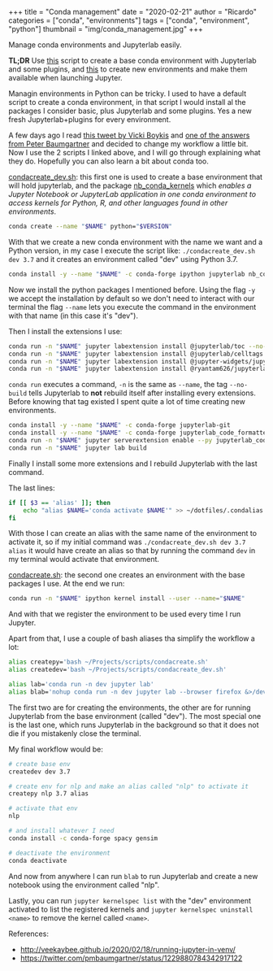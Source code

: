+++
title = "Conda management"
date = "2020-02-21"
author = "Ricardo"
categories = ["conda", "environments"]
tags = ["conda", "environment", "python"]
thumbnail = "img/conda_management.jpg"
+++


Manage conda environments and Jupyterlab easily.
<!--more-->

**TL;DR** Use [this](https://github.com/polyrand/scripts/blob/master/condacreate_dev.sh) script to create a base conda environment with Jupyterlab and some plugins, and [this](https://github.com/polyrand/scripts/blob/master/condacreate.sh) to create new environments and make them available when launching Jupyter.

Managin environments in Python can be tricky. I used to have a default script to create a conda environment, in that script I would install al the packages I consider basic, plus Jupyterlab and some plugins. Yes a new fresh Jupyterlab+plugins for every environment.

A few days ago I read [this tweet by Vicki Boykis](https://twitter.com/vboykis/status/1229813718776786944) and [one of the answers from Peter Baumgartner](https://twitter.com/pmbaumgartner/status/1229880784342917122) and decided to change my workflow a little bit. Now I use the 2 scripts I linked above, and I will go through explaining what they do. Hopefully you can also learn a bit about conda too.

[condacreate_dev.sh](https://github.com/polyrand/scripts/blob/master/condacreate_dev.sh): this first one is used to create a base environment that will hold jupyterlab, and the package [nb_conda_kernels](https://github.com/Anaconda-Platform/nb_conda_kernels) which *enables a Jupyter Notebook or JupyterLab application in one conda environment to access kernels for Python, R, and other languages found in other environments*.

```bash
conda create --name "$NAME" python="$VERSION"
```

With that we create a new conda environment with the name we want and a Python version, in my case I execute the script like: `./condacreate_dev.sh dev 3.7` and it creates an environment called "dev" using Python 3.7.

```sh
conda install -y --name "$NAME" -c conda-forge ipython jupyterlab nb_conda_kernels
```

Now we install the python packages I mentioned before. Using the flag `-y` we accept the installation by default so we don't need to interact with our terminal the flag `--name` lets you execute the command in the environment with that name (in this case it's "dev").

Then I install the extensions I use:

```sh
conda run -n "$NAME" jupyter labextension install @jupyterlab/toc --no-build
conda run -n "$NAME" jupyter labextension install @jupyterlab/celltags --no-build
conda run -n "$NAME" jupyter labextension install @jupyter-widgets/jupyterlab-manager --no-build
conda run -n "$NAME" jupyter labextension install @ryantam626/jupyterlab_code_formatter --no-build
```

`conda run` executes a command, `-n` is the same as `--name`, the tag `--no-build` tells Jupyterlab to **not** rebuild itself after installing every extensions. Before knowing that tag existed I spent quite a lot of time creating new environments.

```sh
conda install -y --name "$NAME" -c conda-forge jupyterlab-git
conda install -y --name "$NAME" -c conda-forge jupyterlab_code_formatter
conda run -n "$NAME" jupyter serverextension enable --py jupyterlab_code_formatter
conda run -n "$NAME" jupyter lab build
```

Finally I install some more extensions and I rebuild Jupyterlab with the last command.

The last lines:

```sh
if [[ $3 == 'alias' ]]; then
    echo "alias $NAME='conda activate $NAME'" >> ~/dotfiles/.condalias
fi
```

With those I can create an alias with the same name of the environment to activate it, so if my initial command was `./condacreate_dev.sh dev 3.7 alias` it would have create an alias so that by running the command `dev` in my terminal would activate that environment.

[condacreate.sh](https://github.com/polyrand/scripts/blob/master/condacreate.sh): the second one creates an environment with the base packages I use. At the end we run:

```sh
conda run -n "$NAME" ipython kernel install --user --name="$NAME"
```

And with that we register the environment to be used every time I run Jupyter.

Apart from that, I use a couple of bash aliases tha simplify the workflow a lot:

```sh
alias createpy='bash ~/Projects/scripts/condacreate.sh'
alias createdev='bash ~/Projects/scripts/condacreate_dev.sh'

alias lab='conda run -n dev jupyter lab'
alias blab='nohup conda run -n dev jupyter lab --browser firefox &>/dev/null &'
```

The first two are for creating the environments, the other are for running Jupyterlab from the base environment (called "dev"). The most special one is the last one, which runs Jupyterlab in the background so that it does not die if you mistakenly close the terminal.

My final workflow would be:

```sh
# create base env
createdev dev 3.7

# create env for nlp and make an alias called "nlp" to activate it
createpy nlp 3.7 alias

# activate that env
nlp

# and install whatever I need
conda install -c conda-forge spacy gensim 

# deactivate the environment
conda deactivate
```

And now from anywhere I can run `blab` to run Jupyterlab and create a new notebook using the environment called "nlp".

Lastly, you can run `jupyter kernelspec list` with the "dev" environment activated to list the registered kernels and `jupyter kernelspec uninstall <name>` to remove the kernel called `<name>`.

References:

* http://veekaybee.github.io/2020/02/18/running-jupyter-in-venv/
* https://twitter.com/pmbaumgartner/status/1229880784342917122
